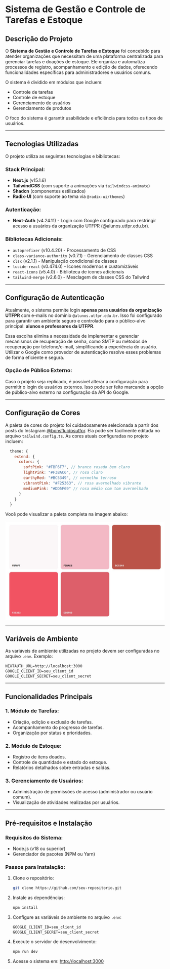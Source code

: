 # Sistema de Gestão e Controle de Tarefas e Estoque

## Descrição do Projeto

O **Sistema de Gestão e Controle de Tarefas e Estoque** foi concebido para atender organizações que necessitam de uma plataforma centralizada para gerenciar tarefas e doações de estoque. Ele organiza e automatiza processos de registro, acompanhamento e edição de dados, oferecendo funcionalidades específicas para administradores e usuários comuns.

O sistema é dividido em módulos que incluem:

- Controle de tarefas
- Controle de estoque
- Gerenciamento de usuários
- Gerenciamento de produtos

O foco do sistema é garantir usabilidade e eficiência para todos os tipos de usuários.

---

## Tecnologias Utilizadas

O projeto utiliza as seguintes tecnologias e bibliotecas:

### **Stack Principal:**

- **Next.js** (v15.1.6)
- **TailwindCSS** (com suporte a animações via `tailwindcss-animate`)
- **Shadcn** (componentes estilizados)
- **Radix-UI** (com suporte ao tema via `@radix-ui/themes`)

### **Autenticação:**

- **Next-Auth** (v4.24.11) - Login com Google configurado para restringir acesso a usuários da organização UTFPR (@alunos.utfpr.edu.br).

### **Bibliotecas Adicionais:**

- `autoprefixer` (v10.4.20) - Processamento de CSS
- `class-variance-authority` (v0.7.1) - Gerenciamento de classes CSS
- `clsx` (v2.1.1) - Manipulação condicional de classes
- `lucide-react` (v0.474.0) - Ícones modernos e customizáveis
- `react-icons` (v5.4.0) - Biblioteca de ícones adicionais
- `tailwind-merge` (v2.6.0) - Mesclagem de classes CSS do Tailwind

---

## Configuração de Autenticação

Atualmente, o sistema permite login **apenas para usuários da organização UTFPR** com e-mails no domínio `@alunos.utfpr.edu.br`. Isso foi configurado para garantir um ambiente seguro e controlado para o público-alvo principal: **alunos e professores da UTFPR**.

Essa escolha elimina a necessidade de implementar e gerenciar mecanismos de recuperação de senha, como SMTP ou métodos de recuperação por telefone/e-mail, simplificando a experiência do usuário. Utilizar o Google como provedor de autenticação resolve esses problemas de forma eficiente e segura.

### **Opção de Público Externo:**

Caso o projeto seja replicado, é possível alterar a configuração para permitir o login de usuários externos. Isso pode ser feito marcando a opção de público-alvo externo na configuração da API do Google.

---

## Configuração de Cores

A paleta de cores do projeto foi cuidadosamente selecionada a partir dos posts do Instagram [@bonsfluidosutfpr](https://www.instagram.com/bonsfluidosutfpr/). Ela pode ser facilmente editada no arquivo `tailwind.config.ts`. As cores atuais configuradas no projeto incluem:

```javascript
  theme: {
    extend: {
      colors: {
        softPink: "#FBF6F7", // branco rosado bem claro
        lightPink: "#F3BAC6", // rosa claro
        earthyRed: "#BC5349", // vermelho terroso
        vibrantPink: "#F25363", // rosa avermelhado vibrante
        mediumPink: "#DD5F69" // rosa médio com tom avermelhado
      }
    }
  }
```

Você pode visualizar a paleta completa na imagem abaixo:

![Paleta de Cores](./public/colors.jpg)

---

## Variáveis de Ambiente

As variáveis de ambiente utilizadas no projeto devem ser configuradas no arquivo `.env`. Exemplo:

```env
NEXTAUTH_URL=http://localhost:3000
GOOGLE_CLIENT_ID=seu_client_id
GOOGLE_CLIENT_SECRET=seu_client_secret
```

---

## Funcionalidades Principais

### **1. Módulo de Tarefas:**

- Criação, edição e exclusão de tarefas.
- Acompanhamento do progresso de tarefas.
- Organização por status e prioridades.

### **2. Módulo de Estoque:**

- Registro de itens doados.
- Controle de quantidade e estado do estoque.
- Relatórios detalhados sobre entradas e saídas.

### **3. Gerenciamento de Usuários:**

- Administração de permissões de acesso (administrador ou usuário comum).
- Visualização de atividades realizadas por usuários.

---

## Pré-requisitos e Instalação

### **Requisitos do Sistema:**

- Node.js (v18 ou superior)
- Gerenciador de pacotes (NPM ou Yarn)

### **Passos para Instalação:**

1. Clone o repositório:

   ```bash
   git clone https://github.com/seu-repositorio.git
   ```

2. Instale as dependências:

   ```bash
   npm install
   ```

3. Configure as variáveis de ambiente no arquivo `.env`:

   ```env
   GOOGLE_CLIENT_ID=seu_client_id
   GOOGLE_CLIENT_SECRET=seu_client_secret
   ```

4. Execute o servidor de desenvolvimento:

   ```bash
   npm run dev
   ```

5. Acesse o sistema em: [http://localhost:3000](http://localhost:3000)

